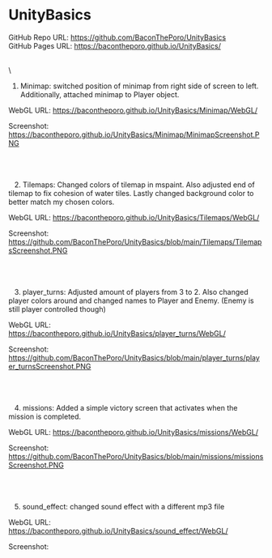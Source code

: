 # UnityBasics
GitHub Repo URL: https://github.com/BaconThePoro/UnityBasics
\
GitHub Pages URL: https://bacontheporo.github.io/UnityBasics/

\
\
1. Minimap: switched position of minimap from right side of screen to left. Additionally, attached minimap to Player object. 

WebGL URL: https://bacontheporo.github.io/UnityBasics/Minimap/WebGL/

Screenshot: https://bacontheporo.github.io/UnityBasics/Minimap/MinimapScreenshot.PNG

\
\
\
&nbsp;&nbsp;&nbsp;2. Tilemaps: Changed colors of tilemap in mspaint. Also adjusted end of tilemap to fix cohesion of water tiles. Lastly changed background color to better match my chosen colors. 

WebGL URL: https://bacontheporo.github.io/UnityBasics/Tilemaps/WebGL/

Screenshot: https://github.com/BaconThePoro/UnityBasics/blob/main/Tilemaps/TilemapsScreenshot.PNG
 
\
\
\
&nbsp;&nbsp;&nbsp;3. player_turns: Adjusted amount of players from 3 to 2. Also changed player colors around and changed names to Player and Enemy. (Enemy is still player controlled though)

WebGL URL: https://bacontheporo.github.io/UnityBasics/player_turns/WebGL/

Screenshot: https://github.com/BaconThePoro/UnityBasics/blob/main/player_turns/player_turnsScreenshot.PNG

\
\
\
&nbsp;&nbsp;&nbsp;4. missions: Added a simple victory screen that activates when the mission is completed. 

WebGL URL: https://bacontheporo.github.io/UnityBasics/missions/WebGL/

Screenshot: https://github.com/BaconThePoro/UnityBasics/blob/main/missions/missionsScreenshot.PNG

\
\
\
&nbsp;&nbsp;&nbsp;5. sound_effect: changed sound effect with a different mp3 file

WebGL URL: https://bacontheporo.github.io/UnityBasics/sound_effect/WebGL/

Screenshot: 
